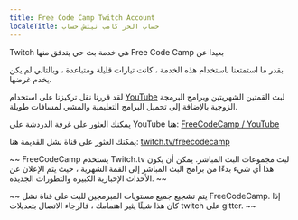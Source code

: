 ```yaml
---
title: Free Code Camp Twitch Account
localeTitle: حساب الحر كامب نيتش حساب
---
```

Twitch هي خدمة بث حي يتدفق منها Free Code Camp بعيدا عن

بقدر ما استمتعنا باستخدام هذه الخدمة ، كانت تيارات قليلة ومتباعدة ، وبالتالي لم يكن يخدم غرضها.

لقد قررنا نقل تركيزنا على استخدام [YouTube](https://www.youtube.com/freecodecamp) لبث القمتين الشهريتين وبرامج البرمجة الزوجية بالإضافة إلى تحميل البرامج التعليمية والمشي لمسافات طويلة.

يمكنك العثور على غرفة الدردشة على YouTube هنا: [FreeCodeCamp / YouTube](https://gitter.im/FreeCodeCamp/YouTube)

يمكنك العثور على قناة نشل القديمة هنا: [twitch.tv/freecodecamp](https://www.twitch.tv/freecodecamp)

~~ FreeCodeCamp يستخدم Twitch.tv لبث مجموعات البث المباشر. يمكن أن يكون هذا أي شيء بدءًا من برامج البث المباشر إلى القمة الشهرية ، حيث يتم الإعلان عن الأحداث الإخبارية الكبيرة والتطورات الجديدة. ~~

~~ يتم تشجيع جميع مستويات المبرمجين للبث على قناة نشل FreeCodeCamp. إذا كان هذا شيئًا يثير اهتمامك ، فالرجاء الاتصال بتعديلات twitch على gitter. ~~